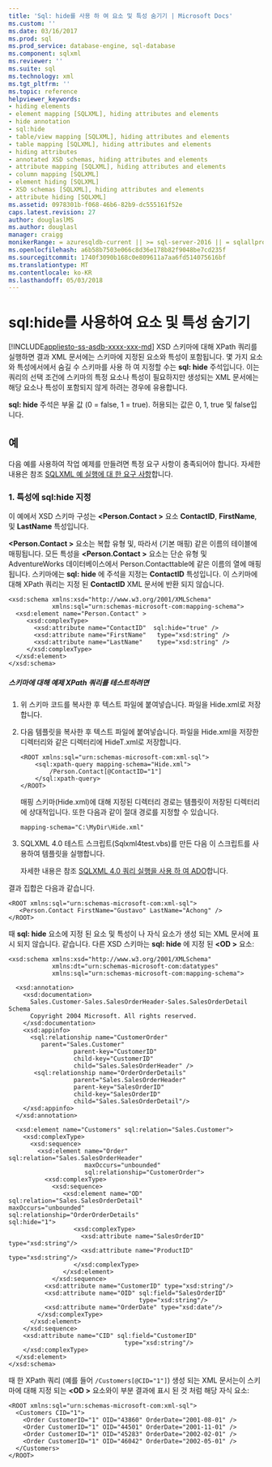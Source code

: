 ```yaml
---
title: 'Sql: hide를 사용 하 여 요소 및 특성 숨기기 | Microsoft Docs'
ms.custom: ''
ms.date: 03/16/2017
ms.prod: sql
ms.prod_service: database-engine, sql-database
ms.component: sqlxml
ms.reviewer: ''
ms.suite: sql
ms.technology: xml
ms.tgt_pltfrm: ''
ms.topic: reference
helpviewer_keywords:
- hiding elements
- element mapping [SQLXML], hiding attributes and elements
- hide annotation
- sql:hide
- table/view mapping [SQLXML], hiding attributes and elements
- table mapping [SQLXML], hiding attributes and elements
- hiding attributes
- annotated XSD schemas, hiding attributes and elements
- attribute mapping [SQLXML], hiding attributes and elements
- column mapping [SQLXML]
- element hiding [SQLXML]
- XSD schemas [SQLXML], hiding attributes and elements
- attribute hiding [SQLXML]
ms.assetid: 0978301b-f068-46b6-82b9-dc555161f52e
caps.latest.revision: 27
author: douglaslMS
ms.author: douglasl
manager: craigg
monikerRange: = azuresqldb-current || >= sql-server-2016 || = sqlallproducts-allversions
ms.openlocfilehash: a6b58b7503e066c8d36e178b82f9048be7cd235f
ms.sourcegitcommit: 1740f3090b168c0e809611a7aa6fd514075616bf
ms.translationtype: MT
ms.contentlocale: ko-KR
ms.lasthandoff: 05/03/2018
---
```

# <a name="hiding-elements-and-attributes-by-using-sqlhide"></a>sql:hide를 사용하여 요소 및 특성 숨기기
[!INCLUDE[appliesto-ss-asdb-xxxx-xxx-md](../../includes/appliesto-ss-asdb-xxxx-xxx-md.md)]
  XSD 스키마에 대해 XPath 쿼리를 실행하면 결과 XML 문서에는 스키마에 지정된 요소와 특성이 포함됩니다. 몇 가지 요소와 특성에서에서 숨길 수 스키마를 사용 하 여 지정할 수는 **sql: hide** 주석입니다. 이는 쿼리의 선택 조건에 스키마의 특정 요소나 특성이 필요하지만 생성되는 XML 문서에는 해당 요소나 특성이 포함되지 않게 하려는 경우에 유용합니다.  
  
 **sql: hide** 주석은 부울 값 (0 = false, 1 = true). 허용되는 값은 0, 1, true 및 false입니다.  
  
## <a name="examples"></a>예  
 다음 예를 사용하여 작업 예제를 만들려면 특정 요구 사항이 충족되어야 합니다. 자세한 내용은 참조 [SQLXML 예 실행에 대 한 요구 사항](../../relational-databases/sqlxml/requirements-for-running-sqlxml-examples.md)합니다.  
  
### <a name="a-specifying-sqlhide-on-an-attribute"></a>1. 특성에 sql:hide 지정  
 이 예에서 XSD 스키마 구성는  **\<Person.Contact >** 요소 **ContactID**, **FirstName**, 및 **LastName** 특성입니다.  
  
 **\<Person.Contact >** 요소는 복합 유형 및, 따라서 (기본 매핑) 같은 이름의 테이블에 매핑됩니다. 모든 특성을  **\<Person.Contact >** 요소는 단순 유형 및 AdventureWorks 데이터베이스에서 Person.Contacttable에 같은 이름의 열에 매핑됩니다. 스키마에는 **sql: hide** 에 주석을 지정는 **ContactID** 특성입니다. 이 스키마에 대해 XPath 쿼리는 지정 된 **ContactID** XML 문서에 반환 되지 않습니다.  
  
```  
<xsd:schema xmlns:xsd="http://www.w3.org/2001/XMLSchema"   
            xmlns:sql="urn:schemas-microsoft-com:mapping-schema">  
  <xsd:element name="Person.Contact" >  
     <xsd:complexType>  
       <xsd:attribute name="ContactID"  sql:hide="true" />   
       <xsd:attribute name="FirstName"   type="xsd:string" />   
       <xsd:attribute name="LastName"    type="xsd:string" />   
     </xsd:complexType>  
  </xsd:element>  
</xsd:schema>  
```  
  
##### <a name="to-test-a-sample-xpath-query-against-the-schema"></a>스키마에 대해 예제 XPath 쿼리를 테스트하려면  
  
1.  위 스키마 코드를 복사한 후 텍스트 파일에 붙여넣습니다. 파일을 Hide.xml로 저장합니다.  
  
2.  다음 템플릿을 복사한 후 텍스트 파일에 붙여넣습니다. 파일을 Hide.xml을 저장한 디렉터리와 같은 디렉터리에 HideT.xml로 저장합니다.  
  
    ```  
    <ROOT xmlns:sql="urn:schemas-microsoft-com:xml-sql">  
        <sql:xpath-query mapping-schema="Hide.xml">  
            /Person.Contact[@ContactID="1"]  
        </sql:xpath-query>  
    </ROOT>  
    ```  
  
     매핑 스키마(Hide.xml)에 대해 지정된 디렉터리 경로는 템플릿이 저장된 디렉터리에 상대적입니다. 또한 다음과 같이 절대 경로를 지정할 수 있습니다.  
  
    ```  
    mapping-schema="C:\MyDir\Hide.xml"  
    ```  
  
3.  SQLXML 4.0 테스트 스크립트(Sqlxml4test.vbs)를 만든 다음 이 스크립트를 사용하여 템플릿을 실행합니다.  
  
     자세한 내용은 참조 [SQLXML 4.0 쿼리 실행을 사용 하 여 ADO](../../relational-databases/sqlxml/using-ado-to-execute-sqlxml-4-0-queries.md)합니다.  
  
 결과 집합은 다음과 같습니다.  
  
```  
<ROOT xmlns:sql="urn:schemas-microsoft-com:xml-sql">  
   <Person.Contact FirstName="Gustavo" LastName="Achong" />   
</ROOT>  
```  
  
 때 **sql: hide** 요소에 지정 된 요소 및 특성이 나 자식 요소가 생성 되는 XML 문서에 표시 되지 않습니다. 같습니다. 다른 XSD 스키마는 **sql: hide** 에 지정 된  **\<OD >** 요소:  
  
```  
<xsd:schema xmlns:xsd="http://www.w3.org/2001/XMLSchema"  
            xmlns:dt="urn:schemas-microsoft-com:datatypes"  
            xmlns:sql="urn:schemas-microsoft-com:mapping-schema">  
  
  <xsd:annotation>  
    <xsd:documentation>  
      Sales.Customer-Sales.SalesOrderHeader-Sales.SalesOrderDetail Schema  
      Copyright 2004 Microsoft. All rights reserved.  
    </xsd:documentation>  
    <xsd:appinfo>  
      <sql:relationship name="CustomerOrder"  
         parent="Sales.Customer"  
                  parent-key="CustomerID"  
                  child-key="CustomerID"  
                  child="Sales.SalesOrderHeader" />  
       <sql:relationship name="OrderOrderDetails"  
                  parent="Sales.SalesOrderHeader"  
                  parent-key="SalesOrderID"  
                  child-key="SalesOrderID"  
                  child="Sales.SalesOrderDetail"/>  
    </xsd:appinfo>  
  </xsd:annotation>  
  
  <xsd:element name="Customers" sql:relation="Sales.Customer">  
    <xsd:complexType>  
      <xsd:sequence>  
        <xsd:element name="Order" sql:relation="Sales.SalesOrderHeader"   
                     maxOccurs="unbounded"   
                     sql:relationship="CustomerOrder">  
          <xsd:complexType>  
            <xsd:sequence>  
               <xsd:element name="OD" sql:relation="Sales.SalesOrderDetail"                                       maxOccurs="unbounded"                                       sql:relationship="OrderOrderDetails"                                       sql:hide="1">  
                  <xsd:complexType>  
                    <xsd:attribute name="SalesOrderID" type="xsd:string"/>  
                    <xsd:attribute name="ProductID" type="xsd:string"/>  
                  </xsd:complexType>  
               </xsd:element>  
            </xsd:sequence>  
          <xsd:attribute name="CustomerID" type="xsd:string"/>  
          <xsd:attribute name="OID" sql:field="SalesOrderID"   
                                    type="xsd:string"/>  
          <xsd:attribute name="OrderDate" type="xsd:date"/>   
        </xsd:complexType>  
      </xsd:element>  
    </xsd:sequence>  
    <xsd:attribute name="CID" sql:field="CustomerID"   
                                type="xsd:string"/>  
    </xsd:complexType>  
  </xsd:element>  
</xsd:schema>  
```  
  
 때 한 XPath 쿼리 (예를 들어 `/Customers[@CID="1"]`) 생성 되는 XML 문서는이 스키마에 대해 지정 되는  **\<OD >** 요소와이 부분 결과에 표시 된 것 처럼 해당 자식 요소:  
  
```  
<ROOT xmlns:sql="urn:schemas-microsoft-com:xml-sql">  
  <Customers CID="1">  
    <Order CustomerID="1" OID="43860" OrderDate="2001-08-01" />   
    <Order CustomerID="1" OID="44501" OrderDate="2001-11-01" />   
    <Order CustomerID="1" OID="45283" OrderDate="2002-02-01" />   
    <Order CustomerID="1" OID="46042" OrderDate="2002-05-01" />   
  </Customers>  
</ROOT>  
```  
  
  

